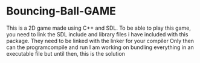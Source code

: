 # Bouncing-Ball-GAME
This is a 2D game made using C++ and SDL.
To be able to play this game, you need to link the SDL include and library files i have included with this package. 
They need to be linked with the linker for your compiler
Only then can the programcompile and run
I am working on bundling everything in an executable file but until then, this is the solution
